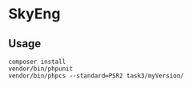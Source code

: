 # SkyEng

## Usage

    composer install
    vendor/bin/phpunit
    vendor/bin/phpcs --standard=PSR2 task3/myVersion/